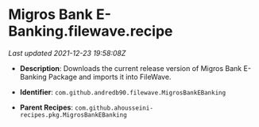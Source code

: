 # Migros Bank E-Banking.filewave.recipe

_Last updated 2021-12-23 19:58:08Z_

- **Description**: Downloads the current release version of Migros Bank E-Banking Package and imports it into FileWave.

- **Identifier**: `com.github.andredb90.filewave.MigrosBankEBanking`

- **Parent Recipes**: `com.github.ahousseini-recipes.pkg.MigrosBankEBanking`